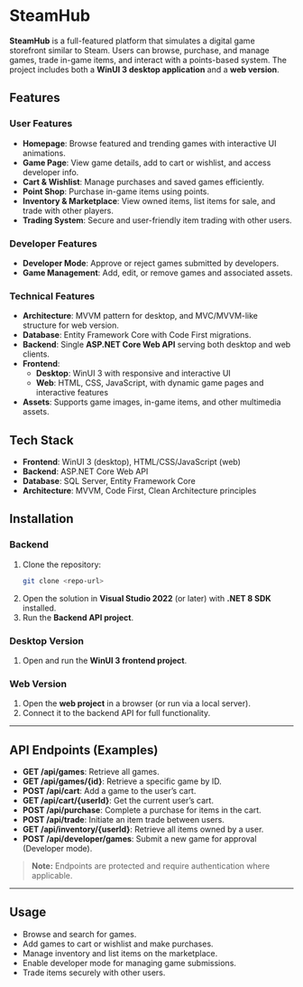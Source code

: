 # SteamHub

**SteamHub** is a full-featured platform that simulates a digital game storefront similar to Steam. Users can browse, purchase, and manage games, trade in-game items, and interact with a points-based system. The project includes both a **WinUI 3 desktop application** and a **web version**.  

## Features

### User Features
- **Homepage**: Browse featured and trending games with interactive UI animations.  
- **Game Page**: View game details, add to cart or wishlist, and access developer info.  
- **Cart & Wishlist**: Manage purchases and saved games efficiently.  
- **Point Shop**: Purchase in-game items using points.  
- **Inventory & Marketplace**: View owned items, list items for sale, and trade with other players.  
- **Trading System**: Secure and user-friendly item trading with other users.  

### Developer Features
- **Developer Mode**: Approve or reject games submitted by developers.  
- **Game Management**: Add, edit, or remove games and associated assets.  

### Technical Features
- **Architecture**: MVVM pattern for desktop, and MVC/MVVM-like structure for web version.  
- **Database**: Entity Framework Core with Code First migrations.  
- **Backend**: Single **ASP.NET Core Web API** serving both desktop and web clients.  
- **Frontend**:  
  - **Desktop**: WinUI 3 with responsive and interactive UI  
  - **Web**: HTML, CSS, JavaScript, with dynamic game pages and interactive features  
- **Assets**: Supports game images, in-game items, and other multimedia assets.  

## Tech Stack
- **Frontend**: WinUI 3 (desktop), HTML/CSS/JavaScript (web)  
- **Backend**: ASP.NET Core Web API  
- **Database**: SQL Server, Entity Framework Core  
- **Architecture**: MVVM, Code First, Clean Architecture principles  

## Installation

### Backend
1. Clone the repository:  
   ```bash
   git clone <repo-url>
   ```
2. Open the solution in **Visual Studio 2022** (or later) with **.NET 8 SDK** installed.  
3. Run the **Backend API project**.

### Desktop Version
1. Open and run the **WinUI 3 frontend project**.

### Web Version
1. Open the **web project** in a browser (or run via a local server).  
2. Connect it to the backend API for full functionality.

---

## API Endpoints (Examples)
- **GET /api/games**: Retrieve all games.  
- **GET /api/games/{id}**: Retrieve a specific game by ID.  
- **POST /api/cart**: Add a game to the user’s cart.  
- **GET /api/cart/{userId}**: Get the current user’s cart.  
- **POST /api/purchase**: Complete a purchase for items in the cart.  
- **POST /api/trade**: Initiate an item trade between users.  
- **GET /api/inventory/{userId}**: Retrieve all items owned by a user.  
- **POST /api/developer/games**: Submit a new game for approval (Developer mode).  

> **Note:** Endpoints are protected and require authentication where applicable.

---

## Usage
- Browse and search for games.  
- Add games to cart or wishlist and make purchases.  
- Manage inventory and list items on the marketplace.  
- Enable developer mode for managing game submissions.  
- Trade items securely with other users.
